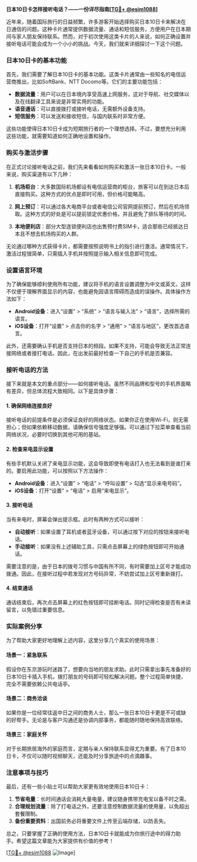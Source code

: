 **日本10日卡怎样接听电话？——一份详尽指南[[TG💪+ @esim1088](https://t.me/s/esim1088)]**

近年来，随着国际旅行的日益频繁，许多游客开始选择购买日本10日卡来解决在日通信的问题。这种卡片通常提供数据流量、通话和短信服务，方便用户在日本期间与家人朋友保持联系。然而，对于初次使用这类卡片的人来说，如何正确设置并接听电话可能会成为一个小小的挑战。今天，我们就来详细探讨一下这个问题。

### 日本10日卡的基本功能

首先，我们需要了解日本10日卡的基本功能。这类卡片通常由一些知名的电信运营商推出，比如SoftBank、NTT Docomo等。它们的主要功能包括：

- **数据流量**：用户可以在日本境内享受高速上网服务，这对于导航、社交媒体以及在线翻译工具来说是非常实用的功能。
- **语音通话**：可以直接拨打或接听电话，无需额外设备支持。
- **短信服务**：可以发送和接收短信，与国内联系时非常方便。

这些功能使得日本10日卡成为短期旅行者的一个理想选择。不过，要想充分利用这些功能，就需要知道如何正确地设置和操作。

### 购买与激活步骤

在正式讨论接听电话之前，我们先来看看如何购买和激活一张日本10日卡。一般来说，购买渠道有以下几种：

1. **机场柜台**：大多数国际机场都设有电信运营商的柜台，旅客可以在到达日本后直接购买。这种方式的优点是即时可用，但价格可能略高。
   
2. **网上预订**：可以通过各大电商平台或者电信公司官网提前预订，然后在机场领取。这种方式的好处是可以提前锁定优惠价格，并且避免了排队等待的时间。

3. **本地便利店**：部分大型连锁便利店也出售预付费SIM卡，适合那些已经抵达日本且不想去机场购买的人群。

无论通过哪种方式获得卡片，都需要按照说明书上的指引进行激活。通常情况下，激活过程很简单，只需插入手机并按照提示输入相关信息即可完成。

### 设置语言环境

为了确保能够顺利使用所有功能，建议将手机的语言设置调整为中文或英文。这样不仅便于理解界面显示的内容，也能避免因语言障碍而造成的误操作。具体操作方法如下：

- **Android设备**：进入“设置” > “系统” > “语言与输入法” > “语言”，选择所需的语言。
- **iOS设备**：打开“设置” > 点击你的名字 > “通用” > “语言与地区”，更改首选语言。

此外，还需要确认手机是否支持日本的频段。如果不支持，可能会导致无法正常连接网络或者接打电话。因此，在出发前最好检查一下自己的手机是否兼容。

### 接听电话的方法

接下来就是本文的重点部分——如何接听电话。虽然不同品牌和型号的手机界面略有差异，但总体流程大致相同。以下是具体步骤：

#### 1. 确保网络连接良好

接听电话的前提条件是必须保证良好的网络状态。如果你正在使用Wi-Fi，则无需担心；但如果依赖移动数据，请确保信号强度足够强。可以通过下拉菜单查看当前网络状况，必要时切换到其他可用的基站。

#### 2. 检查来电显示设置

有些手机默认关闭了来电显示功能，这会导致即使有电话打入也无法看到是谁打来的。要启用此功能，可以按照以下方法操作：

- **Android设备**：进入“设置” > “电话” > “呼叫设置” > 勾选“显示来电号码”。
- **iOS设备**：打开“设置” > “电话” > 启用“来电显示”。

#### 3. 接听电话

当有来电时，屏幕会弹出提示框。此时有两种方式可以接听：

- **自动接听**：如果设置了耳机或者蓝牙设备，可以通过按下对应的按钮来接听电话。
- **手动接听**：如果没有上述辅助工具，只需点击屏幕上的绿色按钮即可开始通话。

需要注意的是，由于日本的拨号习惯与中国有所不同，有时需要加上区号才能成功拨通。因此，在接听过程中若发现对方号码异常，不妨尝试加上区号重新拨打。

#### 4. 结束通话

通话结束后，再次点击屏幕上的红色按钮即可挂断电话。同时记得检查是否有未读留言，以免错过重要信息。

### 实际案例分享

为了帮助大家更好地理解上述内容，这里分享几个真实的使用场景：

#### 场景一：紧急联系

假设你在东京游玩时迷路了，想要向当地的朋友求助。此时只需拿出事先准备好的日本10日卡插入手机，拨打朋友的号码即可轻松解决问题。整个过程简单快捷，完全不需要依赖公共电话亭。

#### 场景二：商务洽谈

如果你是一位经常往返中日之间的商务人士，那么一张日本10日卡更是不可或缺的好帮手。无论是与客户沟通还是协调内部事务，都能随时随地保持高效联络。

#### 场景三：家庭关怀

对于长期旅居海外的家庭而言，定期与亲人保持联系显得尤为重要。有了日本10日卡，不仅可以随时视频聊天，还能及时分享旅途中的点滴趣事。

### 注意事项与技巧

最后，还有一些小贴士可以帮助大家更有效地使用日本10日卡：

1. **节省电量**：长时间通话会消耗大量电量，建议随身携带充电宝以备不时之需。
2. **合理规划流量**：除了打电话之外，还要注意控制数据流量的使用量，以免超出套餐限制。
3. **备份重要资料**：出国前务必将重要文件上传至云端存储，以防丢失。

总之，只要掌握了正确的使用方法，日本10日卡就能成为你旅行途中的得力助手。希望这篇文章能为大家提供有价值的参考！

[[TG💪+ @esim1088](https://t.me/s/esim1088) ![Image](https://i.postimg.cc/4NQfJmqS/Snipaste-2025-05-13-00-14-12.png)]